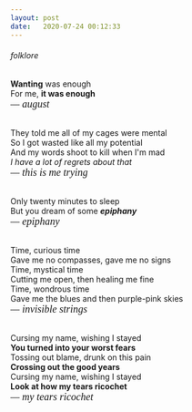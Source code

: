 ```yaml
---
layout: post
date:   2020-07-24 00:12:33
---
```


###### folklore

<b>Wanting</b> was enough <br>
For me, <b>it was enough</b> <br>
<span style="font-family: minion-pro, serif; font-weight: 500; font-style: italic; font-size: 18px;"> &mdash; august </span> <br><br>

They told me all of my cages were mental <br>
So I got wasted like all my potential <br>
And my words shoot to kill when I'm mad <br>
<i>I have a lot of regrets about that</i> <br>
<span style="font-family: minion-pro, serif; font-weight: 500; font-style: italic; font-size: 18px;"> &mdash; this is me trying </span> <br><br>

Only twenty minutes to sleep <br>
But you dream of some <b><i>epiphany</i></b> <br>
<span style="font-family: minion-pro, serif; font-weight: 500; font-style: italic; font-size: 18px;"> &mdash; epiphany </span> <br><br>

Time, curious time <br>
Gave me no compasses, gave me no signs <br>
Time, mystical time <br>
Cutting me open, then healing me fine <br>
Time, wondrous time <br>
Gave me the blues and then purple-pink skies <br>
<span style="font-family: minion-pro, serif; font-weight: 500; font-style: italic; font-size: 18px;"> &mdash; invisible strings </span> <br><br>

Cursing my name, wishing I stayed <br>
<b>You turned into your worst fears</b> <br>
Tossing out blame, drunk on this pain <br>
<b>Crossing out the good years</b> <br>
Cursing my name, wishing I stayed <br>
<b>Look at how my tears ricochet</b> <br>
<span style="font-family: minion-pro, serif; font-weight: 500; font-style: italic; font-size: 18px;"> &mdash; my tears ricochet </span> <br><br>
